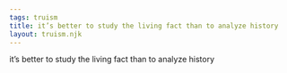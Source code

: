 ```yaml
---
tags: truism
title: it’s better to study the living fact than to analyze history
layout: truism.njk
---
```


it’s better to study the living fact than to analyze history